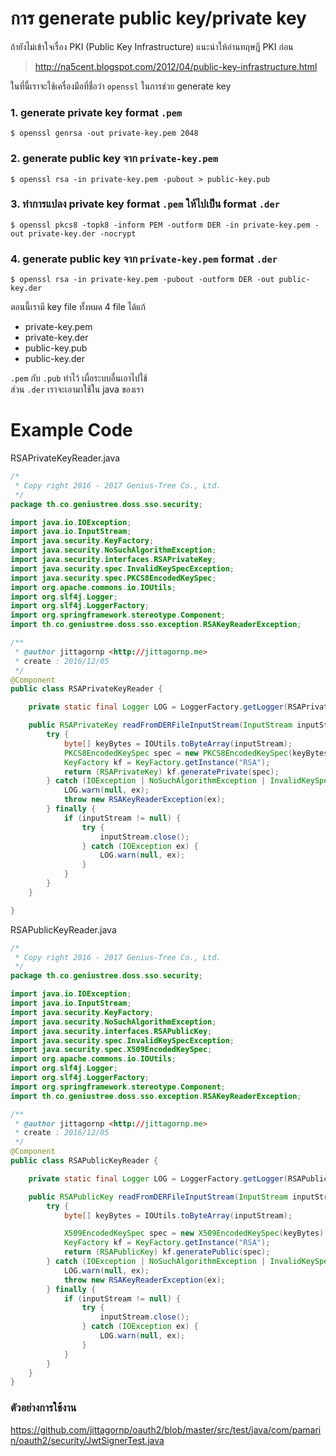 # การ generate public key/private key

ถ้ายังไม่เข้าใจเรื่อง PKI (Public Key Infrastructure) แนะนำให้อ่านทฤษฎี PKI ก่อน

> http://na5cent.blogspot.com/2012/04/public-key-infrastructure.html  

ในที่นี้เราจะใช้เครื่องมือที่ชื่อว่า `openssl` ในการช่วย generate key  

### 1. generate private key format `.pem`

```shell
$ openssl genrsa -out private-key.pem 2048
```

### 2. generate public key จาก `private-key.pem`

```shell
$ openssl rsa -in private-key.pem -pubout > public-key.pub
```

### 3. ทำการแปลง private key format `.pem` ให้ไปเป็น format `.der` 

```shell
$ openssl pkcs8 -topk8 -inform PEM -outform DER -in private-key.pem -out private-key.der -nocrypt
```

### 4. generate public key จาก `private-key.pem` format `.der`
```shell
$ openssl rsa -in private-key.pem -pubout -outform DER -out public-key.der
```

ตอนนี้เรามี key file ทั้งหมด 4 file ได้แก้

- private-key.pem
- private-key.der
- public-key.pub
- public-key.der
  
  
`.pem` กับ `.pub` ทำไว้ เผื่อระบบอื่นเอาไปใช้  
ส่วน `.der` เราจะเอามาใช้ใน java ของเรา

# Example Code
RSAPrivateKeyReader.java
```java
/*
 * Copy right 2016 - 2017 Genius-Tree Co., Ltd.
 */
package th.co.geniustree.doss.sso.security;

import java.io.IOException;
import java.io.InputStream;
import java.security.KeyFactory;
import java.security.NoSuchAlgorithmException;
import java.security.interfaces.RSAPrivateKey;
import java.security.spec.InvalidKeySpecException;
import java.security.spec.PKCS8EncodedKeySpec;
import org.apache.commons.io.IOUtils;
import org.slf4j.Logger;
import org.slf4j.LoggerFactory;
import org.springframework.stereotype.Component;
import th.co.geniustree.doss.sso.exception.RSAKeyReaderException;

/**
 * @author jittagornp <http://jittagornp.me>
 * create : 2016/12/05
 */
@Component
public class RSAPrivateKeyReader {

    private static final Logger LOG = LoggerFactory.getLogger(RSAPrivateKeyReader.class);

    public RSAPrivateKey readFromDERFileInputStream(InputStream inputStream) {
        try {
            byte[] keyBytes = IOUtils.toByteArray(inputStream);
            PKCS8EncodedKeySpec spec = new PKCS8EncodedKeySpec(keyBytes);
            KeyFactory kf = KeyFactory.getInstance("RSA");
            return (RSAPrivateKey) kf.generatePrivate(spec);
        } catch (IOException | NoSuchAlgorithmException | InvalidKeySpecException ex) {
            LOG.warn(null, ex);
            throw new RSAKeyReaderException(ex);
        } finally {
            if (inputStream != null) {
                try {
                    inputStream.close();
                } catch (IOException ex) {
                    LOG.warn(null, ex);
                }
            }
        }
    }

}
```
RSAPublicKeyReader.java
```java
/*
 * Copy right 2016 - 2017 Genius-Tree Co., Ltd.
 */
package th.co.geniustree.doss.sso.security;

import java.io.IOException;
import java.io.InputStream;
import java.security.KeyFactory;
import java.security.NoSuchAlgorithmException;
import java.security.interfaces.RSAPublicKey;
import java.security.spec.InvalidKeySpecException;
import java.security.spec.X509EncodedKeySpec;
import org.apache.commons.io.IOUtils;
import org.slf4j.Logger;
import org.slf4j.LoggerFactory;
import org.springframework.stereotype.Component;
import th.co.geniustree.doss.sso.exception.RSAKeyReaderException;

/**
 * @author jittagornp <http://jittagornp.me>
 * create : 2016/12/05
 */
@Component
public class RSAPublicKeyReader {

    private static final Logger LOG = LoggerFactory.getLogger(RSAPublicKeyReader.class);

    public RSAPublicKey readFromDERFileInputStream(InputStream inputStream) {
        try {
            byte[] keyBytes = IOUtils.toByteArray(inputStream);

            X509EncodedKeySpec spec = new X509EncodedKeySpec(keyBytes);
            KeyFactory kf = KeyFactory.getInstance("RSA");
            return (RSAPublicKey) kf.generatePublic(spec);
        } catch (IOException | NoSuchAlgorithmException | InvalidKeySpecException ex) {
            LOG.warn(null, ex);
            throw new RSAKeyReaderException(ex);
        } finally {
            if (inputStream != null) {
                try {
                    inputStream.close();
                } catch (IOException ex) {
                    LOG.warn(null, ex);
                }
            }
        }
    }
}
```
### ตัวอย่างการใช้งาน

https://github.com/jittagornp/oauth2/blob/master/src/test/java/com/pamarin/oauth2/security/JwtSignerTest.java  

